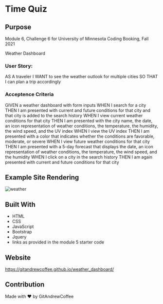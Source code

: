 # Time Quiz

## Purpose
Module 6, Challenge 6 for University of Minnesota Coding Booking, Fall 2021 

Weather Dashboard

### User Story:

AS A traveler
I WANT to see the weather outlook for multiple cities
SO THAT I can plan a trip accordingly

### Acceptence Criteria
GIVEN a weather dashboard with form inputs
WHEN I search for a city
THEN I am presented with current and future conditions for that city and that city is added to the search history
WHEN I view current weather conditions for that city
THEN I am presented with the city name, the date, an icon representation of weather conditions, the temperature, the humidity, the wind speed, and the UV index
WHEN I view the UV index
THEN I am presented with a color that indicates whether the conditions are favorable, moderate, or severe
WHEN I view future weather conditions for that city
THEN I am presented with a 5-day forecast that displays the date, an icon representation of weather conditions, the temperature, the wind speed, and the humidity
WHEN I click on a city in the search history
THEN I am again presented with current and future conditions for that city

## Example Site Rendering
![weather](./assets/images/readme-screen-shot.jpg)


## Built With
* HTML
* CSS
* JavaScript
* Bootstrap
* Jquery
* links as provided in the module 5 starter code


## Website
https://gitandrewcoffee.github.io/weather_dashboard/


## Contribution
Made with ❤️ by GitAndrewCoffee
